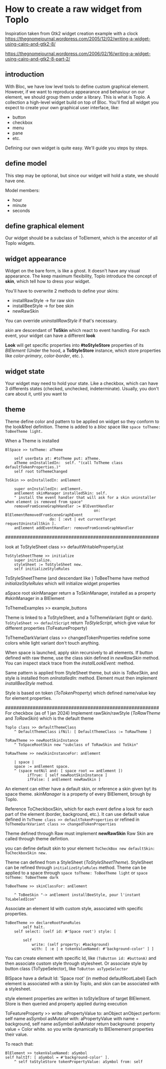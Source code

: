 # How to create a raw widget from Toplo

Inspiration taken from Gtk2 widget creation example with a clock
https://thegnomejournal.wordpress.com/2005/12/02/writing-a-widget-using-cairo-and-gtk2-8/

https://thegnomejournal.wordpress.com/2006/02/16/writing-a-widget-using-cairo-and-gtk2-8-part-2/

## introduction

With Bloc, we have low level tools to define custom graphical element. However,
if we want to reproduce appearance and behaviour on our element, we should
group them under a library. This is what is Toplo. A collection a high-level
widget build on top of Bloc. You'll find all widget you expect to create your
own graphical user interface, like:

- button
- checkbox
- menu
- pane
- etc.

Defining our own widget is quite easy. We'll guide you steps by steps.

## define model

This step may be optional, but since our widget will hold a state, we should
have one.

Model members:

- hour
- minute
- seconds  

## define graphical element

Our widget should be a subclass of ToElement, which is the ancestor of all Toplo
widgets.

## widget appearance

Widget on the bare form, is like a ghost. It doesn't have any visual appearance.
The keep maximum flexibility, Toplo introduce the concept of **skin**, which tell
how to dress your widget. 

You'll have to overwrite 2 methods to define your skins:

- installRawStyle -> for raw skin
- installBeeStyle -> for bee skin
- newRawSkin

You can override *uninstallRawStyle* if that's necessary.

*skin* are descendant of **ToSkin** which react to event handling. For each 
event, your widget can have a different **look**

**Look** will get specific properties into **#toStyleStore** properties of its *BlElement* (Under the hood, a **ToStyleStore** instance, which store properties
like *color-primary*, *color-border*, etc. ).

## widget state

Your widget may need to hold your state. Like a checkbox, which can have 3
differents states (checked, unchecked, indeterminate). Usually, you don't care
about it, until you want to 

## theme

Theme define color and pattern to be applied on widget so they conform to the
look&feel definition. Theme is added to a *bloc* space like
`space toTheme: ToBeeTheme light.`

When a Theme is installed

```lang=smalltalk
BlSpace >> toTheme: aTheme

    self userData at: #toTheme put: aTheme.
    aTheme onInstalledIn:  self. "(call ToTheme class defaultTokenProperties.)"
    self root toThemeChanged
```

```lang=smalltalk
ToSkin >> onInstalledIn: anElement

    super onInstalledIn: anElement.
    anElement skinManager installedSkin: self.
    " install the event handler that will ask for a skin uninstaller when element is removed from space"
    removeFromSceneGraphHandler := BlEventHandler
                                        on: BlElementRemovedFromSceneGraphEvent
                    do: [ :evt | evt currentTarget requestUninstallSkin ].
    anElement addEventHandler: removeFromSceneGraphHandler
```

########################################################

look at ToStyleSheet class >> defaultWritablePropertyList

```smalltalk
ToStyleSheetTheme >> initialize 
    super initialize.
    styleSheet := ToStyleSheet new.
    self initializeStyleRules
```


ToStyleSheetTheme (and descendant like ) ToBeeTheme have method
*initializeStyleRules* which will initialize widget properties

aSpace root skinManager return a ToSkinManager, installed as a property
#skinManager in a BlElement

ToThemeExamples >> example_buttons

Theme is linked to a ToStyleSheet, and a ToThemeVariant (light or dark).
`ToStyleSheet >> defaultScript` return *ToStyleScript*, which give value for different properties (ToFeatureProperty)

ToThemeDarkVariant class >> changedTokenProperties redefine some colors while
light variant don't touch anything.

When space is launched, apply skin recursively to all elements.
If button defined with raw theme, use the class skin defined in *newRawSkin*
method. You can inspect stack trace from the *installLookEvent:* method.

Same pattern is applied from StyleSheet theme, but skin is *ToBeeSkin*,
and style is installed from *onInstalledIn:* method. Element must then
implement *installBeeStyle* method.

Style is based on token (*ToTokenProperty*) which defined name/value key for
element properties.
 

########################################################
For checkbox (as of 1 jan 2024)
Implement rawSkin/rawStyle (*ToRawTheme* and *ToRawSkin*) which is the default theme

```smalltalk
Toplo class >> defaultThemeClass
    ^ DefaultThemeClass ifNil: [ DefaultThemeClass := ToRawTheme ]
```

```smalltalk
ToRawTheme >> newRootSkinInstance
    ^ ToSpaceRootSkin new "subclass of ToRawSkin and ToSkin"
```

```smalltalk
ToRawTheme >> newSkinInstanceFor: anElement

    | space |
    space := anElement space.
    ^ (space notNil and: [ space root == anElement ])
          ifTrue: [ self newRootSkinInstance ]
          ifFalse: [ anElement newRawSkin ]
```

An element can either have a default skin, or reference a skin given byt its
space theme. *skinManager* is a property of every BlElement, brough by Toplo.

Reference ToCheckboxSkin, which for each event define a look for each part of
the element (border, background, etc.). It can use default value defined in
`ToTheme class >> defaultTokenProperties` or refined in 
`ToThemeDarkVariant class >> changedTokenProperties`

Theme defined through Raw must implement **newRawSkin**
Raw Skin are called through theme defintion.

you can define default skin to your element
`ToCheckBox new defaultSkin: ToCheckboxSkin new.`

Theme can defined from a StyleSheet (*ToStyleSheetTheme*).
StyleSheet can be refined through `initializeStyleRules` method.
Theme can be applied to a space through `space toTheme: ToBeeTheme light` or
`space toTheme: ToBeeTheme dark`

```smalltalk
ToBeeTheme >> skinClassFor: anElement

    ^ ToBeeSkin "-> anElement installBeeStyle, pour l'instant ToLabeledIcon"
```

Associate an element Id with custom style, associated with specific properties.

```smalltalk
ToBeeTheme >> declareRootPaneRules
        self halt.
    self select: (self id: #'Space root') style: [

        self
            write: (self property: #background)
            with: [ :e | e tokenValueNamed: #'background-color' ] ]
```

You can create element with specific Id, like `(ToButton id: #buttonA)`
and then associate custom style through stylesheet.
Or associate style by button class (ToTypeSelector), like `ToButton asTypeSelector`

BlSpace have a default Id: 'Space root' (in method defaultRootLabel)
Each element is associated with a skin by Toplo, and skin can be associated with
a stylesheet.

style element properties are written in toStyleStore of target BlElement.
Store is then queried and property applied during execution

ToFeatureProperty >> write: aPropertyValue to: anObject
    anObject perform: self name asSymbol asMutator with: aPropertyValue
with
    name = background,  self name asSymbol asMutator return background:
    property value = Color white.
so you write dynamically to BlElemement properties their value.

To reach that:
```smalltalk
BlElement >> tokenValueNamed: aSymbol
self haltIf: [ aSymbol = #'background-color' ].
    ^ self toStyleStore tokenPropertyValue: aSymbol from: self
```
